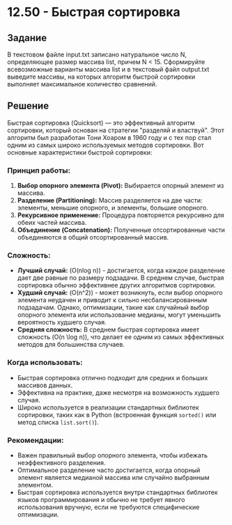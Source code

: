 # 12.50 - Быстрая сортировка

## Задание
В текстовом файле input.txt записано натуральное число N, определяющее размер массива list, причем N < 15. Сформируйте всевозможные варианты массива list и в текстовый файл output.txt
выведите массивы, на которых алгоритм быстрой сортировки выполняет максимальное количество сравнений.
## Решение
Быстрая сортировка (Quicksort) — это эффективный алгоритм сортировки, который основан на стратегии "разделяй и властвуй". Этот алгоритм был разработан Тони Хоаром в 1960 году и с тех пор стал одним из самых широко используемых методов сортировки. Вот основные характеристики быстрой сортировки:

### Принцип работы:
1. **Выбор опорного элемента (Pivot):** Выбирается опорный элемент из массива.
2. **Разделение (Partitioning):** Массив разделяется на две части: элементы, меньшие опорного, и элементы, большие опорного.
3. **Рекурсивное применение:** Процедура повторяется рекурсивно для обеих частей массива.
4. **Объединение (Concatenation):** Полученные отсортированные части объединяются в общий отсортированный массив.

### Сложность:
- **Лучший случай:** (O(nlog n)) - достигается, когда каждое разделение дает две равные по размеру подзадачи. В среднем случае, быстрая сортировка обычно эффективнее других алгоритмов сортировки.
- **Худший случай:** \(O(n^2)\) - может возникнуть, если выбор опорного элемента неудачен и приводит к сильно несбалансированным подзадачам. Однако, оптимизации, такие как случайный выбор опорного элемента или использование медианы, могут уменьшить вероятность худшего случая.
- **Средняя сложность:** В среднем быстрая сортировка имеет сложность \(O(n \log n)\), что делает ее одним из самых эффективных методов для большинства случаев.

### Когда использовать:
- Быстрая сортировка отлично подходит для средних и больших массивов данных.
- Эффективна на практике, даже несмотря на возможность худшего случая.
- Широко используется в реализации стандартных библиотек сортировки, таких как в Python (встроенная функция `sorted()` или метод списка `list.sort()`).

### Рекомендации:
- Важен правильный выбор опорного элемента, чтобы избежать неэффективного разделения.
- Оптимальное разделение часто достигается, когда опорный элемент является медианой массива или случайно выбранным элементом.
- Быстрая сортировка используется внутри стандартных библиотек языков программирования и обычно не требует явного использования вручную, если не требуются специфические оптимизации.